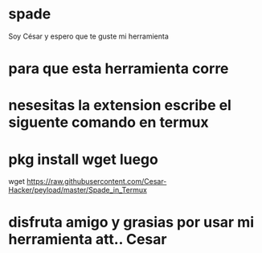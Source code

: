 # spade
Soy César y espero que te guste mi herramienta
# para que esta herramienta corre
# nesesitas la extension escribe el siguente comando en termux
# pkg install wget luego
wget https://raw.githubusercontent.com/Cesar-Hacker/peyload/master/Spade_in_Termux
# disfruta amigo y grasias por usar mi herramienta att.. Cesar
